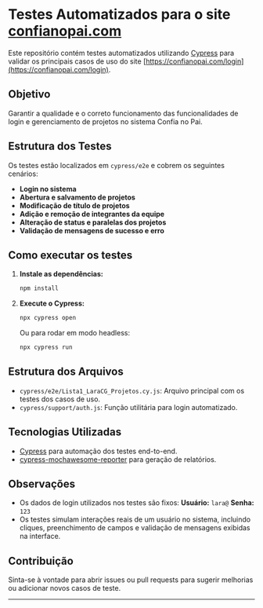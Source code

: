# Testes Automatizados para o site [confianopai.com](https://confianopai.com/login)

Este repositório contém testes automatizados utilizando [Cypress](https://www.cypress.io/) para validar os principais casos de uso do site [https://confianopai.com/login](https://confianopai.com/login).

## Objetivo

Garantir a qualidade e o correto funcionamento das funcionalidades de login e gerenciamento de projetos no sistema Confia no Pai.

## Estrutura dos Testes

Os testes estão localizados em `cypress/e2e` e cobrem os seguintes cenários:

- **Login no sistema**
- **Abertura e salvamento de projetos**
- **Modificação de título de projetos**
- **Adição e remoção de integrantes da equipe**
- **Alteração de status e paralelas dos projetos**
- **Validação de mensagens de sucesso e erro**

## Como executar os testes

1. **Instale as dependências:**

   ```bash
   npm install
   ```

2. **Execute o Cypress:**

   ```bash
   npx cypress open
   ```

   Ou para rodar em modo headless:

   ```bash
   npx cypress run
   ```

## Estrutura dos Arquivos

- `cypress/e2e/Lista1_LaraCG_Projetos.cy.js`: Arquivo principal com os testes dos casos de uso.
- `cypress/support/auth.js`: Função utilitária para login automatizado.

## Tecnologias Utilizadas

- [Cypress](https://www.cypress.io/) para automação dos testes end-to-end.
- [cypress-mochawesome-reporter](https://www.npmjs.com/package/cypress-mochawesome-reporter) para geração de relatórios.

## Observações

- Os dados de login utilizados nos testes são fixos:
  **Usuário:** `lara@`
  **Senha:** `123`
- Os testes simulam interações reais de um usuário no sistema, incluindo cliques, preenchimento de campos e validação de mensagens exibidas na interface.

## Contribuição

Sinta-se à vontade para abrir issues ou pull requests para sugerir melhorias ou adicionar novos casos de teste.

---
